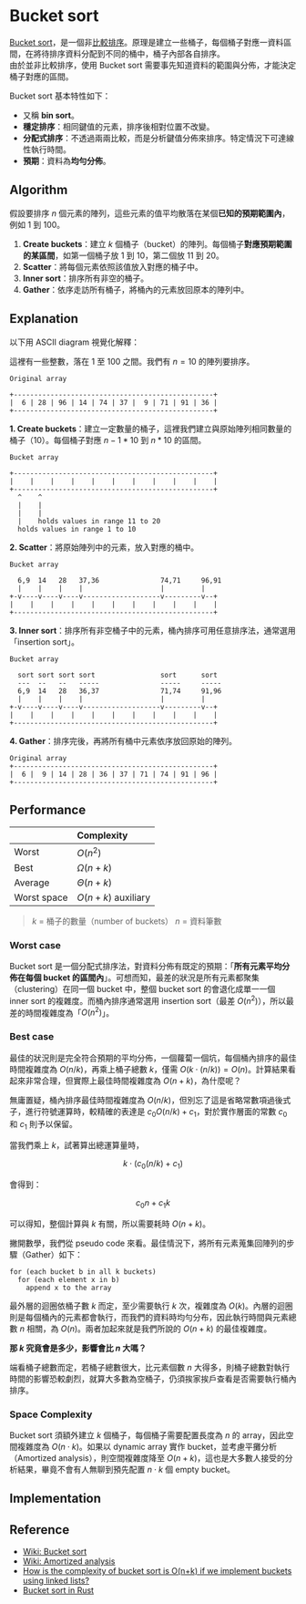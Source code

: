 # Bucket sort

[Bucket sort][wiki-bucket-sort]，是一個非[比較排序][wiki-comparison-sort]。原理是建立一些桶子，每個桶子對應一資料區間，在將待排序資料分配到不同的桶中，桶子內部各自排序。  
由於並非比較排序，使用 Bucket sort 需要事先知道資料的範圍與分佈，才能決定桶子對應的區間。

Bucket sort 基本特性如下：

- 又稱 **bin sort**。
- **穩定排序**：相同鍵值的元素，排序後相對位置不改變。
- **分配式排序**：不透過兩兩比較，而是分析鍵值分佈來排序。特定情況下可達線性執行時間。
- **預期**：資料為**均勻分佈**。

## Algorithm

假設要排序 $n$ 個元素的陣列，這些元素的值平均散落在某個**已知的預期範圍內**，例如 1 到 100。

1. **Create buckets**：建立 $k$ 個桶子（bucket）的陣列。每個桶子**對應預期範圍的某區間**，如第一個桶子放 1 到 10，第二個放 11 到 20。
2. **Scatter**：將每個元素依照該值放入對應的桶子中。
3. **Inner sort**：排序所有非空的桶子。
4. **Gather**：依序走訪所有桶子，將桶內的元素放回原本的陣列中。

## Explanation

以下用 ASCII diagram 視覺化解釋：

這裡有一些整數，落在 1 至 100 之間。我們有 $n = 10$ 的陣列要排序。

```
Original array

+-------------------------------------------------+
|  6 | 28 | 96 | 14 | 74 | 37 |  9 | 71 | 91 | 36 |
+-------------------------------------------------+
```

**1. Create buckets**：建立一定數量的桶子，這裡我們建立與原始陣列相同數量的桶子（10）。每個桶子對應 $n - 1 * 10$ 到 $n * 10$ 的區間。

```
Bucket array

+-------------------------------------------------+
|    |    |    |    |    |    |    |    |    |    |
+-------------------------------------------------+
  ^    ^
  |    |
  |    |
  |    holds values in range 11 to 20
  holds values in range 1 to 10
```

**2. Scatter**：將原始陣列中的元素，放入對應的桶中。

```
Bucket array

  6,9  14   28   37,36               74,71     96,91
  |    |    |    |                   |         |
+-v----v----v----v-------------------v---------v--+
|    |    |    |    |    |    |    |    |    |    |
+-------------------------------------------------+
```

**3. Inner sort**：排序所有非空桶子中的元素，桶內排序可用任意排序法，通常選用「insertion sort」。

```
Bucket array

  sort sort sort sort                sort      sort
  ---  --   --   -----               -----     -----
  6,9  14   28   36,37               71,74     91,96
  |    |    |    |                   |         |
+-v----v----v----v-------------------v---------v--+
|    |    |    |    |    |    |    |    |    |    |
+-------------------------------------------------+
```

**4. Gather**：排序完後，再將所有桶中元素依序放回原始的陣列。
```
Original array
+-------------------------------------------------+
|  6 |  9 | 14 | 28 | 36 | 37 | 71 | 74 | 91 | 96 |
+-------------------------------------------------+
```

## Performance

|              | Complexity               |
| :----------- | :----------------------- |
| Worst        | $O(n^2)$                 |
| Best         | $\Omega(n + k)$          |
| Average      | $\Theta(n + k)$          |
| Worst space  | $O(n + k)$ auxiliary |

> $k$ = 桶子的數量（number of buckets）
> $n$ = 資料筆數


### Worst case

Bucket sort 是一個分配式排序法，對資料分佈有既定的預期：「**所有元素平均分佈在每個 bucket 的區間內**」。可想而知，最差的狀況是所有元素都聚集（clustering）在同一個 bucket 中，整個 bucket sort 的會退化成單一一個 inner sort 的複雜度。而桶內排序通常選用 insertion sort（最差 $O(n^2)$），所以最差的時間複雜度為「$O(n^2)$」。

### Best case

最佳的狀況則是完全符合預期的平均分佈，一個蘿蔔一個坑，每個桶內排序的最佳時間複雜度為 $O(n / k)$，再乘上桶子總數 $k$，僅需 $O(k \cdot (n / k)) = O(n)$。計算結果看起來非常合理，但實際上最佳時間複雜度為 $O(n + k)$，為什麼呢？

無庸置疑，桶內排序最佳時間複雜度為 $O(n / k)$，但別忘了這是省略常數項過後式子，進行符號運算時，較精確的表達是 $c_0 O(n / k) + c_1$，對於實作層面的常數 $c_0$ 和 $c_1$ 則予以保留。

當我們乘上 $k$，試著算出總運算量時，

$$k \cdot (c_0(n / k) + c_1) $$

會得到：

$$ c_0n + c_1k $$

可以得知，整個計算與 $k$ 有關，所以需要耗時 $O(n + k)$。

撇開數學，我們從 pseudo code 來看。最佳情況下，將所有元素蒐集回陣列的步驟（Gather）如下：

```
for (each bucket b in all k buckets)
  for (each element x in b)
    append x to the array
```

最外層的迴圈依桶子數 $k$ 而定，至少需要執行 $k$ 次，複雜度為 $O(k)$。內層的迴圈則是每個桶內的元素都會執行，而我們的資料時均勻分布，因此執行時間與元素總數 $n$ 相關，為 $O(n)$。兩者加起來就是我們所說的 $O(n + k)$ 的最佳複雜度。

**那 $k$ 究竟會是多少，影響會比 $n$ 大嗎？**

端看桶子總數而定，若桶子總數很大，比元素個數 $n$ 大得多，則桶子總數對執行時間的影響恐較劇烈，就算大多數為空桶子，仍須挨家挨戶查看是否需要執行桶內排序。

### Space Complexity

Bucket sort 須額外建立 $k$ 個桶子，每個桶子需要配置長度為 $n$ 的 array，因此空間複雜度為 $O(n \cdot k)$。如果以 dynamic array 實作 bucket，並考慮平攤分析（Amortized analysis），則空間複雜度降至 $O(n + k)$，這也是大多數人接受的分析結果，畢竟不會有人無聊到預先配置 $n \cdot k$ 個 empty bucket。

## Implementation

## Reference

- [Wiki: Bucket sort][wiki-bucket-sort]
- [Wiki: Amortized analysis][wiki-amortized-analysis]
- [How is the complexity of bucket sort is O(n+k) if we implement buckets using linked lists?][stackoverflow-bucket-sort-analysis]
- [Bucket sort in Rust][bucket-sort-in-rust]


[wiki-bucket-sort]: https://en.wikipedia.org/wiki/Bucket_sort
[wiki-amortized-analysis]: https://en.wikipedia.org/wiki/Amortized_analysis
[wiki-comparison-sort]: https://en.wikipedia.org/wiki/Comparison_sort
[stackoverflow-bucket-sort-analysis]: https://stackoverflow.com/questions/7311415
[bucket-sort-in-rust]: https://codereview.stackexchange.com/questions/145113/bucket-sort-in-rust

